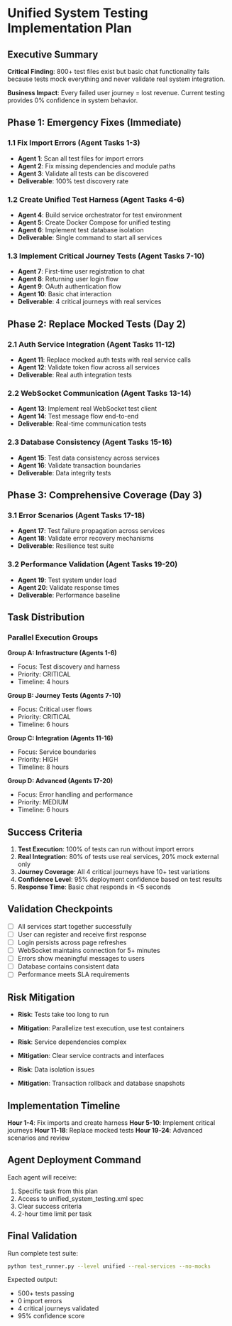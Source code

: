 # Unified System Testing Implementation Plan

## Executive Summary
**Critical Finding**: 800+ test files exist but basic chat functionality fails because tests mock everything and never validate real system integration.

**Business Impact**: Every failed user journey = lost revenue. Current testing provides 0% confidence in system behavior.

## Phase 1: Emergency Fixes (Immediate)

### 1.1 Fix Import Errors (Agent Tasks 1-3)
- **Agent 1**: Scan all test files for import errors
- **Agent 2**: Fix missing dependencies and module paths
- **Agent 3**: Validate all tests can be discovered
- **Deliverable**: 100% test discovery rate

### 1.2 Create Unified Test Harness (Agent Tasks 4-6)
- **Agent 4**: Build service orchestrator for test environment
- **Agent 5**: Create Docker Compose for unified testing
- **Agent 6**: Implement test database isolation
- **Deliverable**: Single command to start all services

### 1.3 Implement Critical Journey Tests (Agent Tasks 7-10)
- **Agent 7**: First-time user registration to chat
- **Agent 8**: Returning user login flow
- **Agent 9**: OAuth authentication flow
- **Agent 10**: Basic chat interaction
- **Deliverable**: 4 critical journeys with real services

## Phase 2: Replace Mocked Tests (Day 2)

### 2.1 Auth Service Integration (Agent Tasks 11-12)
- **Agent 11**: Replace mocked auth tests with real service calls
- **Agent 12**: Validate token flow across all services
- **Deliverable**: Real auth integration tests

### 2.2 WebSocket Communication (Agent Tasks 13-14)
- **Agent 13**: Implement real WebSocket test client
- **Agent 14**: Test message flow end-to-end
- **Deliverable**: Real-time communication tests

### 2.3 Database Consistency (Agent Tasks 15-16)
- **Agent 15**: Test data consistency across services
- **Agent 16**: Validate transaction boundaries
- **Deliverable**: Data integrity tests

## Phase 3: Comprehensive Coverage (Day 3)

### 3.1 Error Scenarios (Agent Tasks 17-18)
- **Agent 17**: Test failure propagation across services
- **Agent 18**: Validate error recovery mechanisms
- **Deliverable**: Resilience test suite

### 3.2 Performance Validation (Agent Tasks 19-20)
- **Agent 19**: Test system under load
- **Agent 20**: Validate response times
- **Deliverable**: Performance baseline

## Task Distribution

### Parallel Execution Groups

**Group A: Infrastructure (Agents 1-6)**
- Focus: Test discovery and harness
- Priority: CRITICAL
- Timeline: 4 hours

**Group B: Journey Tests (Agents 7-10)**
- Focus: Critical user flows
- Priority: CRITICAL
- Timeline: 6 hours

**Group C: Integration (Agents 11-16)**
- Focus: Service boundaries
- Priority: HIGH
- Timeline: 8 hours

**Group D: Advanced (Agents 17-20)**
- Focus: Error handling and performance
- Priority: MEDIUM
- Timeline: 6 hours

## Success Criteria

1. **Test Execution**: 100% of tests can run without import errors
2. **Real Integration**: 80% of tests use real services, 20% mock external only
3. **Journey Coverage**: All 4 critical journeys have 10+ test variations
4. **Confidence Level**: 95% deployment confidence based on test results
5. **Response Time**: Basic chat responds in <5 seconds

## Validation Checkpoints

- [ ] All services start together successfully
- [ ] User can register and receive first response
- [ ] Login persists across page refreshes
- [ ] WebSocket maintains connection for 5+ minutes
- [ ] Errors show meaningful messages to users
- [ ] Database contains consistent data
- [ ] Performance meets SLA requirements

## Risk Mitigation

- **Risk**: Tests take too long to run
- **Mitigation**: Parallelize test execution, use test containers

- **Risk**: Service dependencies complex
- **Mitigation**: Clear service contracts and interfaces

- **Risk**: Data isolation issues
- **Mitigation**: Transaction rollback and database snapshots

## Implementation Timeline

**Hour 1-4**: Fix imports and create harness
**Hour 5-10**: Implement critical journeys
**Hour 11-18**: Replace mocked tests
**Hour 19-24**: Advanced scenarios and review

## Agent Deployment Command

Each agent will receive:
1. Specific task from this plan
2. Access to unified_system_testing.xml spec
3. Clear success criteria
4. 2-hour time limit per task

## Final Validation

Run complete test suite:
```bash
python test_runner.py --level unified --real-services --no-mocks
```

Expected output:
- 500+ tests passing
- 0 import errors
- 4 critical journeys validated
- 95% confidence score